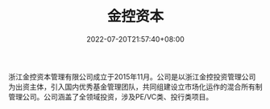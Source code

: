 ﻿---
weight: 
title: "金控资本"
description: "浙江金控资本管理有限公司成立于2015年11月"
date: 2022-07-20T21:57:40+08:00
lastmod: 2022-07-20T16:45:40+08:00
draft: false
authors: ["浮尘"]
featuredImage: "jinkongziben.png"
link: "http://www.zjkim.com/"
tags: ["投资机构","金控资本"]
categories: ["navigation"]
navigation: ["投资机构"]
lightgallery: true
toc: true
pinned: false
recommend: false
recommend1: false
---
浙江金控资本管理有限公司成立于2015年11月。公司是以浙江金控投资管理公司为出资主体，引入国内优秀基金管理团队，共同组建设立市场化运作的混合所有制管理公司。公司涵盖了全领域投资，涉及PE/VC类、投行类项目。
